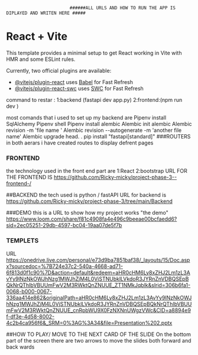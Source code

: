 
                            ######ALL URLS AND HOW TO RUN THE APP IS DIPLAYED AND WRITEN HERE #####



# React + Vite


This template provides a minimal setup to get React working in Vite with HMR and some ESLint rules.

Currently, two official plugins are available:

- [@vitejs/plugin-react](https://github.com/vitejs/vite-plugin-react/blob/main/packages/plugin-react/README.md) uses [Babel](https://babeljs.io/) for Fast Refresh
- [@vitejs/plugin-react-swc](https://github.com/vitejs/vite-plugin-react-swc) uses [SWC](https://swc.rs/) for Fast Refresh



command to restar :
1:backend (fastapi dev app.py)
2:frontend:(npm run dev )



   most comands that i used to set up my backend are 
Pipenv install SqlAlchemy 
Pipenv shell
Pipenv install alembic
Alembic init alembic 
Alembic revision -m 'file name '
Alembic revision --autogenerate -m 'another file name'
Alembic upgrade head. .
pip install "fastapi[standard]"
###ROUTERS
in both aerars i have created routes to display defrent pages 

### FRONTEND  
the technology used in the front end part are 1:React
                                              2:bootstrap
URL FOR THE FRONTEND IS    https://github.com/Ricky-micky/project-phase-3--frontend-/
                                              
##BACKEND 
the tech used is python / fastAPI 
URL for backend is      https://github.com/Ricky-micky/project-phase-3/tree/main/Backend

###DEMO
this is a URL to show how my project works "the demo"   https://www.loom.com/share/f81c4908fa4e496c9beeae00bcfaedd6?sid=2ec05251-29db-4597-bc04-19aa07de5f7b
### TEMPLETS 
   URL    https://onedrive.live.com/personal/e73d9ba7851baf38/_layouts/15/Doc.aspx?sourcedoc=%7B724e37c2-540a-4668-ad71-6f813d0f1c90%7D&action=default&redeem=aHR0cHM6Ly8xZHJ2Lm1zL3AvYy9lNzNkOWJhNzg1MWJhZjM4L0VjSTNUbklLVkdoR3JYRnZnVDBQSEpBQkNrQThIbVBUUmFwV2M3RWktQnZNUUE_ZT1NMkJqblk&slrid=306b6fa1-0068-b000-0067-336aa414e862&originalPath=aHR0cHM6Ly8xZHJ2Lm1zL3AvYy9lNzNkOWJhNzg1MWJhZjM4L0VjSTNUbklLVkdoR3JYRnZnVDBQSEpBQkNrQThIbVBUUmFwV2M3RWktQnZNUUE_cnRpbWU9X0FzNXNnUWgzVWc&CID=a8894e9f-df3e-4d58-8002-4c2b4ca956f6&_SRM=0%3AG%3A34&file=Presentation%202.pptx

 ##HOW TO PLAY/ MOVE TO THE NEXT CARD OF THE SLIDE 
On the bottom part of the screen  there  are two arrows to move the slides both forward and back wards 

   



